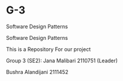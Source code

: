# G-3
Software Design Patterns 

Software Design Patterns

This is a Repository For our project

Group 3 (SE2): Jana Malibari 2110751 (Leader)

Bushra Alandijani 2111452
